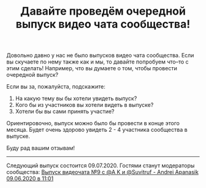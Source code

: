 ﻿---
title: "Давайте проведём очередной выпуск видео чата сообщества!"
se.owner.user_id: 6
se.owner.display_name: "Nicolas Chabanovsky"
se.owner.link: "https://ru.meta.stackoverflow.com/users/6/nicolas-chabanovsky"
se.link: "https://ru.meta.stackoverflow.com/questions/10491/%d0%94%d0%b0%d0%b2%d0%b0%d0%b9%d1%82%d0%b5-%d0%bf%d1%80%d0%be%d0%b2%d0%b5%d0%b4%d1%91%d0%bc-%d0%be%d1%87%d0%b5%d1%80%d0%b5%d0%b4%d0%bd%d0%be%d0%b9-%d0%b2%d1%8b%d0%bf%d1%83%d1%81%d0%ba-%d0%b2%d0%b8%d0%b4%d0%b5%d0%be-%d1%87%d0%b0%d1%82%d0%b0-%d1%81%d0%be%d0%be%d0%b1%d1%89%d0%b5%d1%81%d1%82%d0%b2%d0%b0"
se.question_id: 10491
se.post_type: question
se.score: 15
---
<p>Довольно давно у нас не было выпусков видео чата сообщества. Если вы скучаете по нему также как и мы, то давайте попробуем что–то с этим сделать! Например, что вы думаете о том, чтобы провести очередной выпуск?</p>
<p>Если вы за, пожалуйста, подскажите:</p>
<ol>
<li>На какую тему вы бы хотели увидеть выпуск?</li>
<li>Кого бы из участников вы хотели видеть в выпуске?</li>
<li>Хотели бы вы сами принять участие?</li>
</ol>
<p>Ориентировочно, выпуск можно было бы провести в конце этого месяца. Будет очень здорово увидеть 2 - 4 участника сообщества в выпуске.</p>
<p>Буду рад вашим отзывам!</p>
<hr />
<p>Следующий выпуск состоится 09.07.2020. Гостями станут модераторы сообщества: <a href="https://ru.meta.stackoverflow.com/q/10591/6">Выпуск видеочата №9 с @A K и @Suvitruf - Andrei Apanasik 09.06.2020 в 11:01</a></p>
